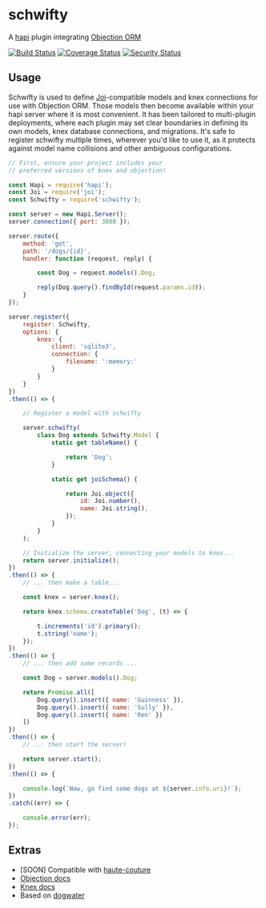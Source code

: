 # schwifty

A [hapi](https://github.com/hapijs/hapi) plugin integrating [Objection ORM](http://vincit.github.io/objection.js)

[![Build Status](https://travis-ci.org/BigRoomStudios/schwifty.svg?branch=master)](https://travis-ci.org/BigRoomStudios/schwifty) [![Coverage Status](https://coveralls.io/repos/github/BigRoomStudios/schwifty/badge.svg?branch=master)](https://coveralls.io/github/BigRoomStudios/schwifty?branch=master) [![Security Status](https://nodesecurity.io/orgs/schwifty/projects/43d64006-d2bd-41c7-a288-5ae051d0e3c2/badge)](https://nodesecurity.io/orgs/schwifty/projects/43d64006-d2bd-41c7-a288-5ae051d0e3c2)


## Usage
Schwifty is used to define [Joi](https://github.com/hapijs/joi)-compatible models and knex connections for use with Objection ORM.  Those models then become available within your hapi server where it is most convenient.  It has been tailored to multi-plugin deployments, where each plugin may set clear boundaries in defining its own models, knex database connections, and migrations.  It's safe to register schwifty multiple times, wherever you'd like to use it, as it protects against model name collisions and other ambiguous configurations.

```js
// First, ensure your project includes your
// preferred versions of knex and objection!

const Hapi = require('hapi');
const Joi = require('joi');
const Schwifty = require('schwifty');

const server = new Hapi.Server();
server.connection({ port: 3000 });

server.route({
    method: 'get',
    path: '/dogs/{id}',
    handler: function (request, reply) {

        const Dog = request.models().Dog;

        reply(Dog.query().findById(request.params.id));
    }
});

server.register({
    register: Schwifty,
    options: {
        knex: {
            client: 'sqlite3',
            connection: {
                filename: ':memory:'
            }
        }
    }
})
.then(() => {

    // Register a model with schwifty

    server.schwifty(
        class Dog extends Schwifty.Model {
            static get tableName() {

                return 'Dog';
            }

            static get joiSchema() {

                return Joi.object({
                    id: Joi.number(),
                    name: Joi.string(),
                });
            }
        }
    );

    // Initialize the server, connecting your models to knex...
    return server.initialize();
})
.then(() => {
    // ... then make a table...

    const knex = server.knex();

    return knex.schema.createTable('Dog', (t) => {

        t.increments('id').primary();
        t.string('name');
    });
})
.then(() => {
    // ... then add some records ...

    const Dog = server.models().Dog;

    return Promise.all([
        Dog.query().insert({ name: 'Guinness' }),
        Dog.query().insert({ name: 'Sully' }),
        Dog.query().insert({ name: 'Ren' })
    ])
})
.then(() => {
    // ... then start the server!

    return server.start();
})
.then(() => {

    console.log(`Now, go find some dogs at ${server.info.uri}!`);
})
.catch((err) => {

    console.error(err);
});
```

## Extras
 - [SOON] Compatible with [haute-couture](https://github.com/devinivy/haute-couture)
 - [Objection docs](http://vincit.github.io/objection.js)
 - [Knex docs](http://knexjs.org/)
 - Based on [dogwater](https://github.com/devinivy/dogwater)
